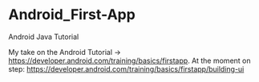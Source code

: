 # Android_First-App
Android Java Tutorial

My take on the Android Tutorial -> https://developer.android.com/training/basics/firstapp.
At the moment on step: https://developer.android.com/training/basics/firstapp/building-ui
